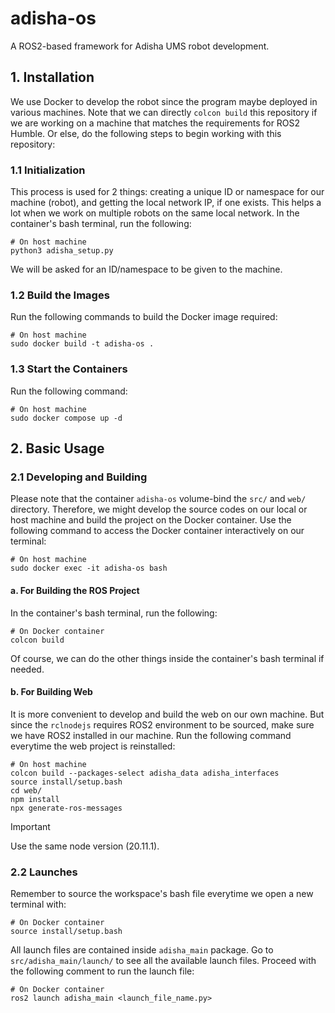 # **adisha-os**
A ROS2-based framework for Adisha UMS robot development.

## **1. Installation**
We use Docker to develop the robot since the program maybe deployed in various machines. Note that we can directly ```colcon build``` this repository if we are working on a machine that matches the requirements for ROS2 Humble. Or else, do the following steps to begin working with this repository:

### **1.1 Initialization**
This process is used for 2 things: creating a unique ID or namespace for our machine (robot), and getting the local network IP, if one exists. This helps a lot when we work on multiple robots on the same local network. In the container's bash terminal, run the following:

```console
# On host machine
python3 adisha_setup.py
```

We will be asked for an ID/namespace to be given to the machine.

### **1.2 Build the Images** 
Run the following commands to build the Docker image required:

```console
# On host machine
sudo docker build -t adisha-os .
``` 

### **1.3 Start the Containers**
Run the following command:

```console
# On host machine
sudo docker compose up -d
```


## **2. Basic Usage**

### **2.1 Developing and Building**
Please note that the container ```adisha-os``` volume-bind the ```src/``` and ```web/``` directory. Therefore, we might develop the source codes on our local or host machine and build the project on the Docker container. Use the following command to access the Docker container interactively on our terminal:

```console
# On host machine
sudo docker exec -it adisha-os bash
```

#### **a. For Building the ROS Project**
In the container's bash terminal, run the following:

```console
# On Docker container
colcon build
```

Of course, we can do the other things inside the container's bash terminal if needed. 

#### **b. For Building Web**
It is more convenient to develop and build the web on our own machine. But since the ```rclnodejs``` requires ROS2 environment to be sourced, make sure we have ROS2 installed in our machine. Run the following command everytime the web project is reinstalled:

```console
# On host machine
colcon build --packages-select adisha_data adisha_interfaces
source install/setup.bash
cd web/
npm install
npx generate-ros-messages
```

> [!IMPORTANT]
> Use the same node version (20.11.1).

### **2.2 Launches**
Remember to source the workspace's bash file everytime we open a new terminal with:

```console
# On Docker container
source install/setup.bash
```

All launch files are contained inside ```adisha_main``` package. Go to ```src/adisha_main/launch/``` to see all the available launch files. Proceed with the following comment to run the launch file:

```console
# On Docker container
ros2 launch adisha_main <launch_file_name.py>
```
